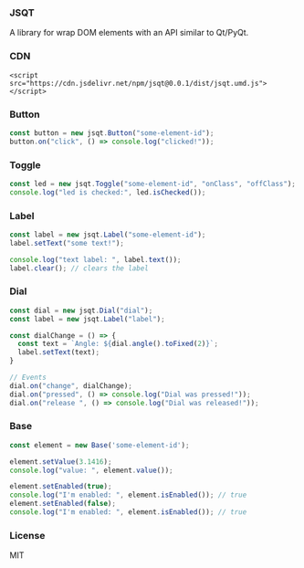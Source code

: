 ### JSQT
A library for wrap DOM elements with an API similar to Qt/PyQt.

### CDN
```
<script src="https://cdn.jsdelivr.net/npm/jsqt@0.0.1/dist/jsqt.umd.js"></script>
```

### Button
```js
const button = new jsqt.Button("some-element-id");
button.on("click", () => console.log("clicked!"));
```

### Toggle
```js
const led = new jsqt.Toggle("some-element-id", "onClass", "offClass");
console.log("led is checked:", led.isChecked());
```

### Label
```js
const label = new jsqt.Label("some-element-id");
label.setText("some text!");

console.log("text label: ", label.text());
label.clear(); // clears the label
```

### Dial 
```js
const dial = new jsqt.Dial("dial");
const label = new jsqt.Label("label");

const dialChange = () => {
  const text = `Angle: ${dial.angle().toFixed(2)}`;
  label.setText(text);
}

// Events
dial.on("change", dialChange);
dial.on("pressed", () => console.log("Dial was pressed!"));
dial.on("release ", () => console.log("Dial was released!"));
```


### Base
```js
const element = new Base('some-element-id');

element.setValue(3.1416);
console.log("value: ", element.value());

element.setEnabled(true);
console.log("I'm enabled: ", element.isEnabled()); // true
element.setEnabled(false);
console.log("I'm enabled: ", element.isEnabled()); // true

```


### License
MIT